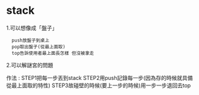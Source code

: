 # stack

1.可以想像成「盤子」

      push放盤子到桌上
      pop取出盤子(從最上面取)  
      top告訴使用者最上面長怎樣 但沒被拿走
2.可以解謎宮的問題
  
  作法 :  STEP1把每一步丟到stack
	  STEP2用push記錄每一步(因為存的時候就具備從最上面取的特性)
	  STEP3故碰壁的時候(要上一步的時候)用一步一步退回去top 


